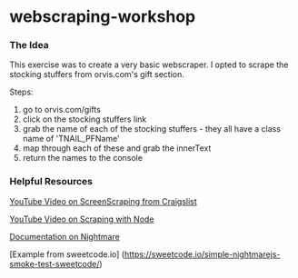 # webscraping-workshop

### The Idea

This exercise was to create a very basic webscraper. I opted to scrape the stocking stuffers from orvis.com's gift section.

Steps:
1. go to orvis.com/gifts
2. click on the stocking stuffers link
3. grab the name of each of the stocking stuffers - they all have a class name of 'TNAIL_PFName'
4. map through each of these and grab the innerText
5. return the names to the console

### Helpful Resources

[YouTube Video on ScreenScraping from Craigslist](https://www.youtube.com/watch?v=lww3DlZseF4)

[YouTube Video on Scraping with Node](https://www.youtube.com/watch?v=eUYMiztBEdY)

[Documentation on Nightmare](https://github.com/segmentio/nightmare)

[Example from sweetcode.io] (https://sweetcode.io/simple-nightmarejs-smoke-test-sweetcode/)
